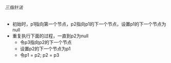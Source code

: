 ###### 三指针法  

* 初始时，p1指向第一个节点，p2指向p1的下一个节点，设置p1的下一个节点为null
* 重复执行下面的过程，一直到p2为null
    * 令p3指向p2的下一个节点
    * 设置p2的下一个节点为p1
    * 令p1 = p2; p2 = p3